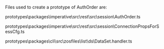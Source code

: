 Files used to create a prototype of AuthOrder are:

prototypes\packages\imperative\src\rest\src\session\AuthOrder.ts

prototypes\packages\imperative\src\rest\src\session\ConnectionPropsForSessCfg.ts

prototypes\packages\cli\src\zosfiles\list\ds\DataSet.handler.ts
